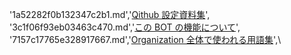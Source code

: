 '1a52282f0b132347c2b1.md','[Qithub 設定資料集](https://qiita.com/items/1a52282f0b132347c2b1)',\
'3c1f06f93eb03463c470.md','[この BOT の機能について](https://qiita.com/items/3c1f06f93eb03463c470)',\
'7157c17765e328917667.md','[Organization 全体で使われる用語集](https://qiita.com/items/7157c17765e328917667)',\
